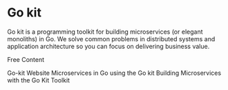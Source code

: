 # Go kit

Go kit is a programming toolkit for building microservices (or elegant monoliths) in Go. We solve common problems in distributed systems and application architecture so you can focus on delivering business value.

<ResourceGroupTitle>Free Content</ResourceGroupTitle>

<BadgeLink colorScheme='blue' badgeText='Official Website' href='https://gokit.io/'>Go-kit Website</BadgeLink>
<BadgeLink colorScheme='yellow' badgeText='Read' href='https://dev.to/eminetto/microservices-in-go-using-the-go-kit-jjf'>Microservices in Go using the Go kit</BadgeLink>
<BadgeLink badgeText='Watch' href='https://www.youtube.com/watch?v=sjd2ePF3CuQ'>Building Microservices with the Go Kit Toolkit</BadgeLink>




